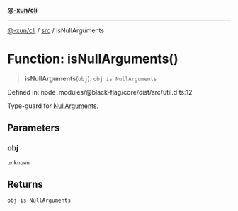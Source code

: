 [**@-xun/cli**](../../README.md)

***

[@-xun/cli](../../README.md) / [src](../README.md) / isNullArguments

# Function: isNullArguments()

> **isNullArguments**(`obj`): `obj is NullArguments`

Defined in: node\_modules/@black-flag/core/dist/src/util.d.ts:12

Type-guard for [NullArguments](../type-aliases/NullArguments.md).

## Parameters

### obj

`unknown`

## Returns

`obj is NullArguments`

